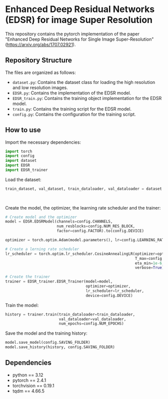 # Enhanced Deep Residual Networks (EDSR) for image Super Resolution

This repository contains the pytorch implementation of the paper "Enhanced Deep Residual Networks for Single Image Super-Resolution" (https://arxiv.org/abs/1707.02921).

## Repository Structure
The files are organized as follows:
- `dataset.py`: Contains the dataset class for loading the high resolution and low resolution images.
- `EDSR.py`: Contains the implementation of the EDSR model.
- `EDSR_train.py`: Contains the training object implementation for the EDSR model.
- `train.py`: Contains the training script for the EDSR model.
- `config.py`: Contains the configuration for the training script.


## How to use
Import the necessary dependencies:
```python
import torch
import config
import dataset
import EDSR
import EDSR_trainer
```

Load the dataset:
```python
train_dataset, val_dataset, train_dataloader, val_dataloader = dataset.load_superres_data(config.IMAGE_FOLDER,
                                                                                          batch_size=config.BATCH_SIZE,
                                                                                          validation_split=config.VALIDATION_SPLIT)
```

Create the model, the optimizer, the learning rate scheduler and the trainer:
```python
# Create model and the optimizer
model = EDSR.EDSRModel(channels=config.CHANNELS,
                       num_resblocks=config.NUM_RES_BLOCK,
                       factor=config.FACTOR).to(config.DEVICE)

optimizer = torch.optim.Adam(model.parameters(), lr=config.LEARNING_RATE)

# Create a lerning rate scheduler
lr_scheduler = torch.optim.lr_scheduler.CosineAnnealingLR(optimizer=optimizer, 
                                                          T_max=config.NUM_EPOCHS,
                                                          eta_min=1e-6,
                                                          verbose=True)

# Create the trainer
trainer = EDSR_trainer.EDSR_Trainer(model=model,
                                    optimizer=optimizer,
                                    lr_scheduler=lr_scheduler,
                                    device=config.DEVICE)
```

Train the model:
```python
history = trainer.train(train_dataloader=train_dataloader,
                        val_dataloader=val_dataloader,
                        num_epochs=config.NUM_EPOCHS)
```

Save the model and the training history:
```python
model.save_model(config.SAVING_FOLDER)
model.save_history(history, config.SAVING_FOLDER)
```


## Dependencies
* python == 3.12
* pytorch == 2.4.1
* torchvision == 0.19.1 
* tqdm == 4.66.5
